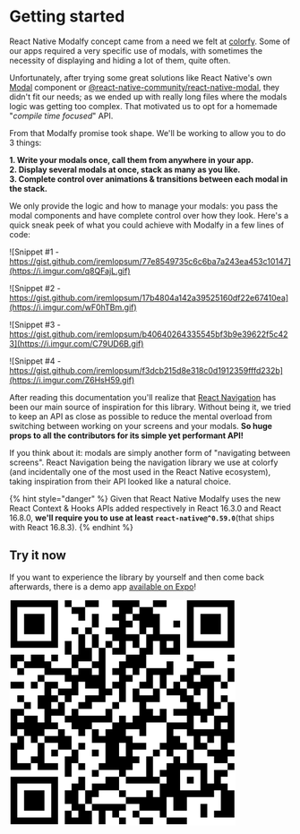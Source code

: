 # Getting started

React Native Modalfy concept came from a need we felt at [colorfy](https://colorfy.me). Some of our apps required a very specific use of modals, with sometimes the necessity of displaying and hiding a lot of them, quite often.

Unfortunately, after trying some great solutions like React Native's own [Modal](https://reactnative.dev/docs/modal) component or [@react-native-community/react-native-modal](https://github.com/react-native-community/react-native-modal), they didn't fit our needs; as we ended up with really long files where the modals logic was getting too complex. That motivated us to opt for a homemade "_compile time focused_" API. 

From that Modalfy promise took shape. We'll be working to allow you to do 3 things:

**1. Write your modals once, call them from anywhere in your app.  
2. Display several modals at once, stack as many as you like.  
3. Complete control over animations & transitions between each modal in the stack.**

We only provide the logic and how to manage your modals: you pass the modal components and have complete control over how they look. Here's a quick sneak peek of what you could achieve with Modalfy in a few lines of code:

![Snippet \#1 - https://gist.github.com/iremlopsum/77e8549735c6c6ba7a243ea453c10147](https://i.imgur.com/q8QFajL.gif)

![Snippet \#2 - https://gist.github.com/iremlopsum/17b4804a142a39525160df22e67410ea](https://i.imgur.com/wF0hTBm.gif)

![Snippet \#3 - https://gist.github.com/iremlopsum/b40640264335545bf3b9e39622f5c423](https://i.imgur.com/C79UD6B.gif)

![Snippet \#4 - https://gist.github.com/iremlopsum/f3dcb215d8e318c0d1912359fffd232b](https://i.imgur.com/Z6HsH59.gif)

After reading this documentation you'll realize that [React Navigation](https://reactnavigation.org) has been our main source of inspiration for this library. Without being it, we tried to keep an API as close as possible to reduce the mental overload from switching between working on your screens and your modals. **So huge props to all the contributors for its simple yet performant API!**

If you think about it: modals are simply another form of "navigating between screens". React Navigation being the navigation library we use at colorfy \(and incidentally one of the most used in the React Native ecosystem\), taking inspiration from their API looked like a natural choice.

{% hint style="danger" %}
Given that React Native Modalfy uses the new React Context & Hooks APIs added respectively in React 16.3.0 and React 16.8.0, **we'll require you to use at least `react-native@^0.59.0`**\(that ships with React 16.8.3\).
{% endhint %}

## Try it now

If you want to experience the library by yourself and then come back afterwards, there is a demo app [available on Expo](https://snack.expo.io/@charles.m/react-native-modalfy)!

![](.gitbook/assets/screenshot-2020-05-13-at-12.21.45.png)



